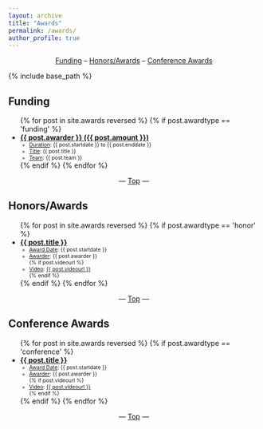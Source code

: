 ```yaml
---
layout: archive
title: "Awards"
permalink: /awards/
author_profile: true
---
```


<center><a href="#funding">Funding</a> – <a href="#honors-awards">Honors/Awards</a> – <a href="#conference-awards">Conference Awards</a></center>

{% include base_path %}

<h2 id="funding">Funding</h2>
<ul>{% for post in site.awards reversed %}
  {% if post.awardtype == 'funding' %}
    <li>
      <a style="text-decoration:underline" href="{{ post.awardurl }}" target="_blank"><b>{{ post.awarder }} ({{ post.amount }})</b></a>
      <ul style="font-size:0.75em">
        <li><u>Duration</u>: {{ post.startdate }} to {{ post.enddate }}</li>
        <li><u>Title</u>: {{ post.title }}</li>
        <li><u>Team</u>: {{ post.team }}</li>
      </ul>
    </li>
  {% endif %}
{% endfor %}</ul>

<center>— <a href="#top">Top</a> —</center>

<h2 id="honors-awards">Honors/Awards</h2>
<ul>{% for post in site.awards reversed %}
  {% if post.awardtype == 'honor' %}
    <li>
      <a style="text-decoration:underline" href="{{ post.awardurl }}" target="_blank"><b>{{ post.title }}</b></a>
      <ul style="font-size:0.75em">
        <li><u>Award Date</u>: {{ post.startdate }}</li>
        <li><u>Awarder</u>: {{ post.awarder }}</li>
        {% if post.videourl %}
          <li><u>Video</u>: <a href="{{ post.videourl }}" target="_blank">{{ post.videourl }}</a></li>
        {% endif %}
      </ul>
    </li>
  {% endif %}
{% endfor %}</ul>

<center>— <a href="#top">Top</a> —</center>

<h2 id="conference-awards">Conference Awards</h2>
<ul>{% for post in site.awards reversed %}
  {% if post.awardtype == 'conference' %}
    <li>
      <a style="text-decoration:underline" href="{{ post.awardurl }}" target="_blank"><b>{{ post.title }}</b></a>
      <ul style="font-size:0.75em">
        <li><u>Award Date</u>: {{ post.startdate }}</li>
        <li><u>Awarder</u>: {{ post.awarder }}</li>
        {% if post.videourl %}
          <li><u>Video</u>: <a href="{{ post.videourl }}" target="_blank">{{ post.videourl }}</a></li>
        {% endif %}
      </ul>
    </li>
  {% endif %}
{% endfor %}</ul>

<center>— <a href="#top">Top</a> —</center>
